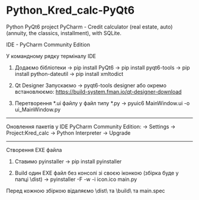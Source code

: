 # Python_Kred_calc-PyQt6
Python PyQt6 project PyCharm - Credit calculator (real estate, auto) (annuity, the classics, installment), with SQLite.

IDE - PyCharm Community Edition

У командному рядку терміналу IDE
1) Додаємо бібліотеки
-> pip install PyQt6
-> pip install pyqt6-tools
-> pip install python-dateutil
-> pip install xmltodict

2) Qt Designer
Запускаємо
-> pyqt6-tools designer або окремо встановлюємо:
   https://build-system.fman.io/qt-designer-download

3) Перетворення *.ui файлу у файл типу *.py
-> pyuic6 MainWindow.ui -o ui_MainWindow.py

---------------------------------------------------
Оновлення пакетів у IDE PyCharm Community Edition:
-> Settings -> Project:Kred_calc -> Python Interpreter -> Upgrade

---------------------------------------------------
Створення EXE файла
1) Ставимо pyinstaller
-> pip install pyinstaller

2) Build один EXE файл без консолі зі своєю іконкою (збірка буде у папці \dist\)
-> pyinstaller -F -w -i icon.ico main.py

Перед кожною збіркою відаляємо \dist\ та \build\ та main.spec